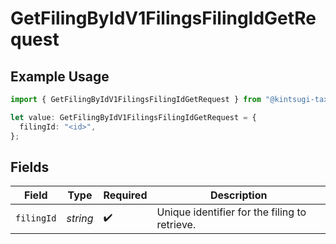 # GetFilingByIdV1FilingsFilingIdGetRequest

## Example Usage

```typescript
import { GetFilingByIdV1FilingsFilingIdGetRequest } from "@kintsugi-tax/tax-platform-sdk/models/operations";

let value: GetFilingByIdV1FilingsFilingIdGetRequest = {
  filingId: "<id>",
};
```

## Fields

| Field                                         | Type                                          | Required                                      | Description                                   |
| --------------------------------------------- | --------------------------------------------- | --------------------------------------------- | --------------------------------------------- |
| `filingId`                                    | *string*                                      | :heavy_check_mark:                            | Unique identifier for the filing to retrieve. |